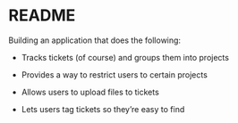 # README

Building an application that does the following:

* Tracks tickets (of course) and groups them into projects

* Provides a way to restrict users to certain projects

* Allows users to upload files to tickets

* Lets users tag tickets so they’re easy to find
